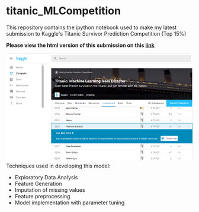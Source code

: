 # titanic_MLCompetition
This repository contains the ipython notebook used to make my latest submission to Kaggle's Titanic Survivor Prediction Competition (Top 15%)

**Please view the html version of this submission on this [link](http://prathamg.rf.gd/titanic.html)** 

![Kaggle Result](result.png)\
Techniques used in developing this model:
* Exploratory Data Analysis
* Feature Generation
* Imputation of missing values
* Feature preprocessing
* Model implementation with parameter tuning
